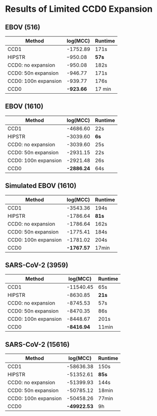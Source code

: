 # Results of Limited CCD0 Expansion

## EBOV (516)

| Method               | log(MCC)    | Runtime |
| -------------------- | ----------- | ------- |
| CCD1                 | -1752.89    | 171s    |
| HIPSTR               | −950.08     | **57s** |
| CCD0: no expansion   | -950.08     | 182s    |
| CCD0: 50n expansion  | -946.77     | 171s    |
| CCD0: 100n expansion | -939.77     | 176s    |
| CCD0                 | **-923.66** | 17 min  |

## EBOV (1610)

| Method               | log(MCC)     | Runtime |
| -------------------- | ------------ | ------- |
| CCD1                 | -4686.60     | 22s     |
| HIPSTR               | −3039.60     | **6s**  |
| CCD0: no expansion   | -3039.60     | 25s     |
| CCD0: 50n expansion  | -2931.15     | 22s     |
| CCD0: 100n expansion | -2921.48     | 26s     |
| CCD0                 | **-2886.24** | 64s     |

## Simulated EBOV (1610)

| Method               | log(MCC)     | Runtime |
| -------------------- | ------------ | ------- |
| CCD1                 | -3543.36     | 194s    |
| HIPSTR               | -1786.64     | **81s** |
| CCD0: no expansion   | -1786.64     | 162s    |
| CCD0: 50n expansion  | -1775.41     | 184s    |
| CCD0: 100n expansion | -1781.02     | 204s    |
| CCD0                 | **-1767.57** | 17min   |

## SARS-CoV-2 (3959)

| Method               | log(MCC)     | Runtime |
| -------------------- | ------------ | ------- |
| CCD1                 | -11540.45    | 65s     |
| HIPSTR               | -8630.85     | **21s** |
| CCD0: no expansion   | -8745.53     | 57s     |
| CCD0: 50n expansion  | -8470.35     | 86s     |
| CCD0: 100n expansion | -8448.67     | 201s    |
| CCD0                 | **-8416.94** | 11min   |

## SARS-CoV-2 (15616)

| Method               | log(MCC)      | Runtime |
| -------------------- | ------------- | ------- |
| CCD1                 | -58636.38     | 150s    |
| HIPSTR               | -51352.61     | **85s** |
| CCD0: no expansion   | -51399.93     | 144s    |
| CCD0: 50n expansion  | -50785.12     | 18min   |
| CCD0: 100n expansion | -50458.26     | 77min   |
| CCD0                 | **-49922.53** | 9h      |
